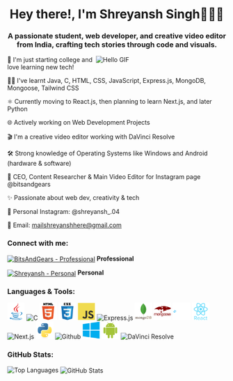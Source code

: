 <h1 style="text-align: center;">Hey there!, I'm Shreyansh Singh👨🏻‍💻</h1>
<h3 style="text-align: center;">A passionate student, web developer, and creative video editor from India, crafting tech stories through code and visuals.</h3>
<img src="https://media.giphy.com/media/K5kfQExKk731K/giphy.gif" width="300px" align="right" alt="Hello GIF">

🌱 I'm just starting college and love learning new tech!

👨‍💻 I've learnt Java, C, HTML, CSS, JavaScript, Express.js, MongoDB, Mongoose, Tailwind CSS

⚛️ Currently moving to React.js, then planning to learn Next.js, and later Python

🌐 Actively working on Web Development Projects

🎬 I'm a creative video editor working with DaVinci Resolve

🛠️ Strong knowledge of Operating Systems like Windows and Android (hardware & software)

🚀 CEO, Content Researcher & Main Video Editor for Instagram page @bitsandgears

✨ Passionate about web dev, creativity & tech

📱 Personal Instagram: @shreyansh_.04

📧 Email: mailshreyanshhere@gmail.com

<h3 align="left">Connect with me:</h3>
<p align="left">
<a href="https://www.instagram.com/bitsandgears/" target="_blank"><img align="center" src="https://upload.wikimedia.org/wikipedia/commons/thumb/a/a5/Instagram_icon.png/2048px-Instagram_icon.png" alt="BitsAndGears - Professional" height="30" width="30" /></a> <strong>Professional</strong>
</p>
<p align="left" style="margin-top: 10px;">
<a href="https://www.instagram.com/shreyansh_.04/" target="_blank"><img align="center" src="https://upload.wikimedia.org/wikipedia/commons/thumb/a/a5/Instagram_icon.png/2048px-Instagram_icon.png" alt="Shreyansh - Personal" height="30" width="30" /></a> <strong>Personal</strong>
</p>

<h3 align="left">Languages & Tools:</h3>
<p align="left">
  <img src="https://raw.githubusercontent.com/devicons/devicon/master/icons/java/java-original.svg" alt="Java" width="40" height="40"/>
  <img src="https://upload.wikimedia.org/wikipedia/commons/1/18/C_Programming_Language.svg" alt="C" width="40" height="40"/>
  <img src="https://raw.githubusercontent.com/devicons/devicon/master/icons/html5/html5-original-wordmark.svg" alt="HTML5" width="40" height="40"/>
  <img src="https://raw.githubusercontent.com/devicons/devicon/master/icons/css3/css3-original-wordmark.svg" alt="CSS3" width="40" height="40"/>
  <img src="https://raw.githubusercontent.com/devicons/devicon/master/icons/javascript/javascript-original.svg" alt="JavaScript" width="40" height="40"/>
  <img src="https://skillicons.dev/icons?i=express" alt="Express.js" width="40" height="40"/>
  <img src="https://raw.githubusercontent.com/devicons/devicon/master/icons/mongodb/mongodb-original-wordmark.svg" alt="MongoDB" width="40" height="40"/>
  <img src="https://raw.githubusercontent.com/devicons/devicon/master/icons/mongoose/mongoose-original-wordmark.svg" alt="Mongoose" width="40" height="40"/>
  <img src="https://raw.githubusercontent.com/devicons/devicon/master/icons/tailwindcss/tailwindcss-original-wordmark.svg" alt="Tailwind CSS" width="40" height="40"/>
  <img src="https://raw.githubusercontent.com/devicons/devicon/master/icons/react/react-original-wordmark.svg" alt="React.js" width="40" height="40"/>
  <img src="https://cdn.jsdelivr.net/gh/devicons/devicon/icons/nextjs/nextjs-original.svg" alt="Next.js" width="40" height="40"/>
  <img src="https://raw.githubusercontent.com/devicons/devicon/master/icons/python/python-original.svg" alt="Python" width="40" height="40"/>
  <img src="https://skillicons.dev/icons?i=github" alt="Github" width="40" height="40"/>
  <img src="https://raw.githubusercontent.com/devicons/devicon/master/icons/windows8/windows8-original.svg" alt="Windows OS" width="40" height="40"/>
  <img src="https://raw.githubusercontent.com/devicons/devicon/master/icons/android/android-original.svg" alt="Android" width="40" height="40"/>
  <img src="https://upload.wikimedia.org/wikipedia/commons/thumb/9/90/DaVinci_Resolve_17_logo.svg/65px-DaVinci_Resolve_17_logo.svg.png" alt="DaVinci Resolve" width="40" height="40"/>
</p>

<h3 align="left">GitHub Stats:</h3>
<p>
<img align="left" src="https://github-readme-stats.vercel.app/api/top-langs?username=syncshreyansh&show_icons=true&locale=en&layout=compact" alt="Top Languages" />
</p>
<p>
&nbsp;<img align="center" src="https://github-readme-stats.vercel.app/api?username=syncshreyansh&show_icons=true&locale=en" alt="GitHub Stats" />
</p>
